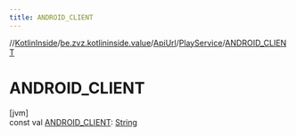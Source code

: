 ```yaml
---
title: ANDROID_CLIENT
---
```

//[KotlinInside](../../../../index.html)/[be.zvz.kotlininside.value](../../index.html)/[ApiUrl](../index.html)/[PlayService](index.html)/[ANDROID_CLIENT](-a-n-d-r-o-i-d_-c-l-i-e-n-t.html)



# ANDROID_CLIENT



[jvm]\
const val [ANDROID_CLIENT](-a-n-d-r-o-i-d_-c-l-i-e-n-t.html): [String](https://kotlinlang.org/api/latest/jvm/stdlib/kotlin/-string/index.html)




